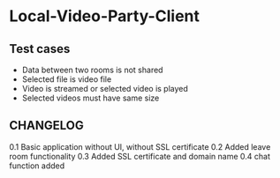 # Local-Video-Party-Client

## Test cases

- Data between two rooms is not shared
- Selected file is video file
- Video is streamed or selected video is played
- Selected videos must have same size
  
## CHANGELOG

0.1 Basic application without UI, without SSL certificate
0.2 Added leave room functionality
0.3 Added SSL certificate and domain name
0.4 chat function added